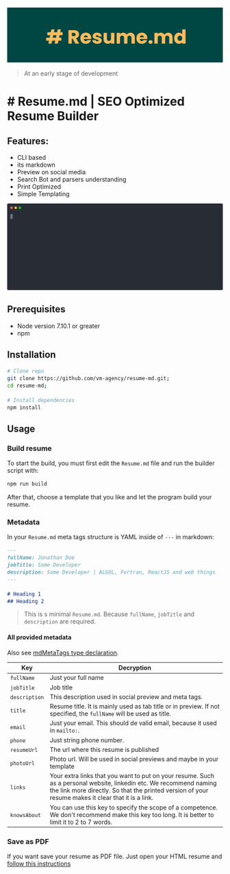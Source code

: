 ![Banner](assets/banner.png)

> At an early stage of development
# # Resume.md | SEO Optimized Resume Builder

## Features:

- CLI based
- its markdown
- Preview on social media
- Search Bot and parsers understanding
- Print Optimized
- Simple Templating

![cast](assets/cast.svg)

## Prerequisites

- Node version 7.10.1 or greater
- npm

## Installation

```sh
# Clone repo
git clone https://github.com/vm-agency/resume-md.git;
cd resume-md;

# Install dependencies
npm install
```

## Usage

### Build resume

To start the build, you must first edit the `Resume.md` file and run the builder script with:

```sh
npm run build
```

After that, choose a template that you like and let the program build your resume.

### Metadata



In your `Resume.md` meta tags structure is YAML inside of `---` in markdown:

```markdown
---
fullName: Jonathan Doe
jobTitle: Some Developer
description: Some Developer | ALGOL, Fortran, ReactJS and web things
---

# Heading 1
## Heading 2
```

> This is s minimal `Resume.md`. Because `fullName`, `jobTitle` and `description` are required.

[comment]: <> (TODO: Documentation)

#### All provided metadata

Also see [mdMetaTags type declaration](types/resumeMetadata.ts).

| Key           | Decryption                                                                                                                                                                                                               |
|---------------|--------------------------------------------------------------------------------------------------------------------------------------------------------------------------------------------------------------------------|
| `fullName`    | Just your full name                                                                                                                                                                                                      |
| `jobTitle`    | Job title                                                                                                                                                                                                                |
| `description` | This description used in social preview and meta tags.                                                                                                                                                                   |
| `title`       | Resume title. It is mainly used as tab title or in preview. If not specified, the `fullName` will be used as title.                                                                                                      |
| `email`       | Just your email. This should de valid email, because it used in `mailto:`.                                                                                                                                               |
| `phone`       | Just string phone number.                                                                                                                                                                                                |
| `resumeUrl`   | The url where this resume is published                                                                                                                                                                                   |
| `photoUrl`    | Photo url. Will be used in social previews and maybe in your template                                                                                                                                                    |
| `links`       | Your extra links that you want to put on your resume. Such as a personal website, linkedin etc. We recommend naming the link more directly. So that the printed version of your resume makes it clear that it is a link. |
| `knowsAbout`  | You can use this key to specify the scope of a competence. We don't recommend make this key too long. It is better to limit it to 2 to 7 words.                                                                          |

### Save as PDF

If you want save your resume as PDF file. Just open your HTML resume and [follow this instructions](https://www.wikihow.com/Convert-a-Webpage-to-PDF)


